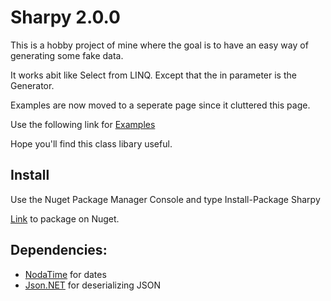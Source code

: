 # Sharpy 2.0.0

This is a hobby project of mine where the goal is to have an easy way of generating some fake data.

It works abit like Select from LINQ. Except that the in parameter is the Generator.

Examples are now moved to a seperate page since it cluttered this page.

Use the following link for [Examples](https://inputfalken.github.io/Sharpy/)

Hope you'll find this class libary useful.
## Install
Use the Nuget Package Manager Console and type Install-Package Sharpy

[Link](https://www.nuget.org/packages/Sharpy/) to package on Nuget.
## Dependencies:

* [NodaTime](https://github.com/nodatime/nodatime) for dates
* [Json.NET](https://github.com/JamesNK/Newtonsoft.Json) for deserializing JSON
